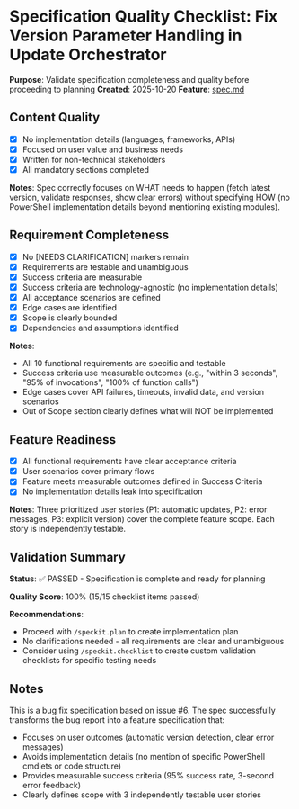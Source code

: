 # Specification Quality Checklist: Fix Version Parameter Handling in Update Orchestrator

**Purpose**: Validate specification completeness and quality before proceeding to planning
**Created**: 2025-10-20
**Feature**: [spec.md](../spec.md)

## Content Quality

- [x] No implementation details (languages, frameworks, APIs)
- [x] Focused on user value and business needs
- [x] Written for non-technical stakeholders
- [x] All mandatory sections completed

**Notes**: Spec correctly focuses on WHAT needs to happen (fetch latest version, validate responses, show clear errors) without specifying HOW (no PowerShell implementation details beyond mentioning existing modules).

## Requirement Completeness

- [x] No [NEEDS CLARIFICATION] markers remain
- [x] Requirements are testable and unambiguous
- [x] Success criteria are measurable
- [x] Success criteria are technology-agnostic (no implementation details)
- [x] All acceptance scenarios are defined
- [x] Edge cases are identified
- [x] Scope is clearly bounded
- [x] Dependencies and assumptions identified

**Notes**:
- All 10 functional requirements are specific and testable
- Success criteria use measurable outcomes (e.g., "within 3 seconds", "95% of invocations", "100% of function calls")
- Edge cases cover API failures, timeouts, invalid data, and version scenarios
- Out of Scope section clearly defines what will NOT be implemented

## Feature Readiness

- [x] All functional requirements have clear acceptance criteria
- [x] User scenarios cover primary flows
- [x] Feature meets measurable outcomes defined in Success Criteria
- [x] No implementation details leak into specification

**Notes**: Three prioritized user stories (P1: automatic updates, P2: error messages, P3: explicit version) cover the complete feature scope. Each story is independently testable.

## Validation Summary

**Status**: ✅ PASSED - Specification is complete and ready for planning

**Quality Score**: 100% (15/15 checklist items passed)

**Recommendations**:
- Proceed with `/speckit.plan` to create implementation plan
- No clarifications needed - all requirements are clear and unambiguous
- Consider using `/speckit.checklist` to create custom validation checklists for specific testing needs

## Notes

This is a bug fix specification based on issue #6. The spec successfully transforms the bug report into a feature specification that:
- Focuses on user outcomes (automatic version detection, clear error messages)
- Avoids implementation details (no mention of specific PowerShell cmdlets or code structure)
- Provides measurable success criteria (95% success rate, 3-second error feedback)
- Clearly defines scope with 3 independently testable user stories